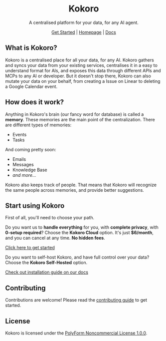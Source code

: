 <div align="center">

# Kokoro

A centralised platform for your data, for any AI agent.

[Get Started](https://account.kokoro.ws) | [Homepage](https://kokoro.ws) | [Docs](https://docs.kokoro.ws)

</div>

## What is Kokoro?

Kokoro is a centralised place for all your data, for any AI. Kokoro gathers and syncs your data from your existing services, centralises it in a easy to understand format for AIs, and exposes this data through different APIs and MCPs to any AI or developer. But it doesn't stop there, Kokoro can also mutate your data on your behalf, from creating a Issue on Linear to deleting a Google Calendar event.

## How does it work?

Anything in Kokoro's brain (our fancy word for database) is called a **memory**. These memories are the main point of the centralization. There are different types of memories:

- Events
- Tasks

And coming pretty soon:

- Emails
- Messages
- Knowledge Base
- _and more..._

Kokoro also keeps track of people. That means that Kokoro will recognize the same people across memories, and provide better suggestions.

## Start using Kokoro

First of all, you'll need to choose your path.

Do you want us to **handle everything** for you, with **complete privacy**, with **0-setup required**? Choose the **Kokoro Cloud** option. It's just **$6/month**, and you can cancel at any time. **No hidden fees**.

[Click here to get started](https://account.kokoro.ws)

Do you want to self-host Kokoro, and have full control over your data? Choose the **Kokoro Self-Hosted** option.

[Check out installation guide on our docs](https://docs.kokoro.ws/introduction/self-hosting-kokoro)

## Contributing

Contributions are welcome! Please read the [contributing guide](CONTRIBUTING.md) to get started.

## License

Kokoro is licensed under the [PolyForm Noncommercial License 1.0.0](LICENSE).

